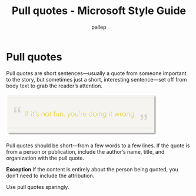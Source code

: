 ﻿---
title: Pull quotes - Microsoft Style Guide
author: pallep
ms.author: pallep
ms.date: 1/19/2018
ms.topic: article
ms.prod: non-product-specific
---

# Pull quotes

Pull quotes are short sentences—usually a quote from someone important to the story, but sometimes just a short, interesting sentence—set off from body text to grab the reader’s attention. 

![](media/pull-quotes/pull-quote.png)

Pull quotes
should be short—from a few words to a few lines. If the quote is
from a person or publication, include the author’s name, title, and
organization with the pull quote.

**Exception** If the content is entirely about the person being quoted, you don’t need to include the attribution.

Use
pull quotes sparingly.
